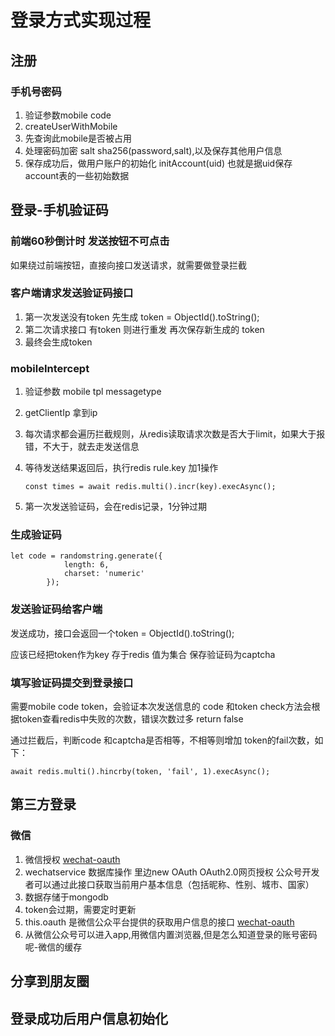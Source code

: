 # 登录方式实现过程

## 注册

### 手机号密码

1. 验证参数mobile code
2. createUserWithMobile
3. 先查询此mobile是否被占用
4. 处理密码加密 salt   sha256\(password,salt\),以及保存其他用户信息
5. 保存成功后，做用户账户的初始化 initAccount\(uid\) 也就是据uid保存account表的一些初始数据

## 登录-手机验证码

### 前端60秒倒计时 发送按钮不可点击

如果绕过前端按钮，直接向接口发送请求，就需要做登录拦截

### 客户端请求发送验证码接口

1. 第一次发送没有token 先生成 token = ObjectId\(\).toString\(\); 
2. 第二次请求接口 有token 则进行重发 再次保存新生成的 token
3. 最终会生成token

### mobileIntercept

1. 验证参数 mobile tpl messagetype 
2. getClientIp 拿到ip
3. 每次请求都会遍历拦截规则，从redis读取请求次数是否大于limit，如果大于报错，不大于，就去走发送信息
4. 等待发送结果返回后，执行redis rule.key 加1操作

   ```text
   const times = await redis.multi().incr(key).execAsync();
   ```

5. 第一次发送验证码，会在redis记录，1分钟过期

### 生成验证码

```text
let code = randomstring.generate({
            length: 6,
            charset: 'numeric'
        });
```

### 发送验证码给客户端

发送成功，接口会返回一个token = ObjectId\(\).toString\(\);

应该已经把token作为key 存于redis 值为集合 保存验证码为captcha

### 填写验证码提交到登录接口

需要mobile code token，会验证本次发送信息的 code 和token check方法会根据token查看redis中失败的次数，错误次数过多 return false

通过拦截后，判断code 和captcha是否相等，不相等则增加 token的fail次数，如下：

```text
await redis.multi().hincrby(token, 'fail', 1).execAsync();
```

## 第三方登录

### 微信

1. 微信授权 [wechat-oauth](https://github.com/node-webot/wechat-oauth)
2. wechatservice 数据库操作 里边new OAuth  OAuth2.0网页授权 公众号开发者可以通过此接口获取当前用户基本信息（包括昵称、性别、城市、国家）
3. 数据存储于mongodb
4. token会过期，需要定时更新
5. this.oauth 是微信公众平台提供的获取用户信息的接口  [wechat-oauth](http://doxmate.cool/node-webot/wechat-oauth/api.html)
6. 从微信公众号可以进入app,用微信内置浏览器,但是怎么知道登录的账号密码呢-微信的缓存

## 分享到朋友圈

## 登录成功后用户信息初始化

